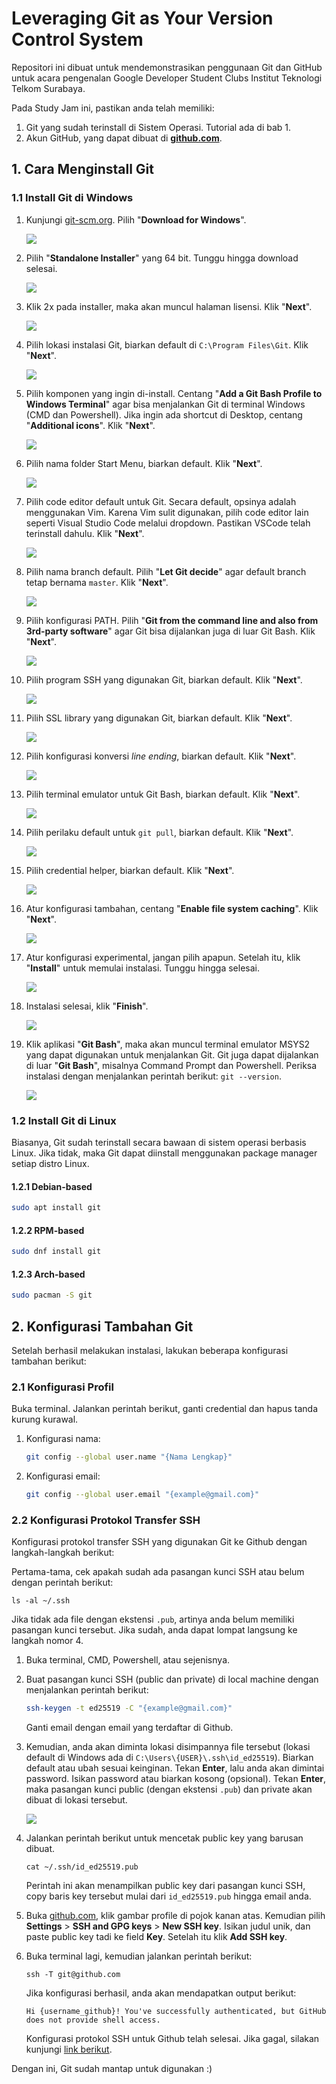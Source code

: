 # Leveraging Git as Your Version Control System

Repositori ini dibuat untuk mendemonstrasikan penggunaan Git dan GitHub untuk acara pengenalan Google Developer Student Clubs Institut Teknologi Telkom Surabaya.

Pada Study Jam ini, pastikan anda telah memiliki:

1. Git yang sudah terinstall di Sistem Operasi. Tutorial ada di bab 1.
2. Akun GitHub, yang dapat dibuat di [**github.com**](https://github.com/).

## 1. Cara Menginstall Git


### 1.1 Install Git di Windows

1. Kunjungi [git-scm.org](https://git-scm.org). Pilih "**Download for Windows**".

    ![](./assets/1.%20Kunjungi%20web%20git-scm.com.png)

2. Pilih "**Standalone Installer**" yang 64 bit. Tunggu hingga download selesai.

    ![](./assets/2.%20Pilih%20standalone%20installer%2064-bit.png)

3. Klik 2x pada installer, maka akan muncul halaman lisensi. Klik "**Next**".

    ![](./assets/3.%20Klik%20installer,%20maka%20akan%20muncul%20halaman%20lisensi.png)

4. Pilih lokasi instalasi Git, biarkan default di `C:\Program Files\Git`. Klik "**Next**".

    ![](./assets/4.%20Pilih%20lokasi%20instalasi%20Git.png)

5. Pilih komponen yang ingin di-install. Centang "**Add a Git Bash Profile to Windows Terminal**" agar bisa menjalankan Git di terminal Windows (CMD dan Powershell). Jika ingin ada shortcut di Desktop, centang "**Additional icons**". Klik "**Next**".

    ![](./assets/5.%20Pilih%20komponen%20yang%20akan%20diinstall.png)

6. Pilih nama folder Start Menu, biarkan default. Klik "**Next**".

    ![](./assets/6.%20Pilih%20nama%20shortcut.png)

7. Pilih code editor default untuk Git. Secara default, opsinya adalah menggunakan Vim. Karena Vim sulit digunakan, pilih code editor lain seperti Visual Studio Code melalui dropdown. Pastikan VSCode telah terinstall dahulu. Klik "**Next**".

    ![](./assets/7.%20Pilih%20default%20code%20editor.png)

8. Pilih nama branch default. Pilih "**Let Git decide**" agar default branch tetap bernama `master`. Klik "**Next**".

    ![](./assets/8.%20Pilih%20nama%20branch%20default.png)

9. Pilih konfigurasi PATH. Pilih "**Git from the command line and also from 3rd-party software**" agar Git bisa dijalankan juga di luar Git Bash. Klik "**Next**".

    ![](./assets/9.%20Pilih%20konfigurasi%20PATH.png)

10. Pilih program SSH yang digunakan Git, biarkan default. Klik "**Next**".

    ![](./assets/10.%20Pilih%20bundled%20SSH.png)

11. Pilih SSL library yang digunakan Git, biarkan default. Klik "**Next**".

    ![](./assets/11.%20Pilih%20OpenSSL%20library.png)

12. Pilih konfigurasi konversi *line ending*, biarkan default. Klik "**Next**".

    ![](./assets/12.%20Pilih%20checkout%20Windows-style.png)

13. Pilih terminal emulator untuk Git Bash, biarkan default. Klik "**Next**".

    ![](./assets/13.%20Pilih%20MinTTY%20sebagai%20terminal%20emulator.png)

14. Pilih perilaku default untuk `git pull`, biarkan default. Klik "**Next**".

    ![](./assets/14.%20Pilih%20default%20behaviour%20untuk%20git%20pull.png)

15. Pilih credential helper, biarkan default. Klik "**Next**".

    ![](./assets/15.%20Pilih%20Git%20Credential%20Manager.png)

16. Atur konfigurasi tambahan, centang "**Enable file system caching**". Klik "**Next**".

    ![](./assets/16.%20Pilih%20enable%20file%20system%20caching.png)

17. Atur konfigurasi experimental, jangan pilih apapun. Setelah itu, klik "**Install**" untuk memulai instalasi. Tunggu hingga selesai.

    ![](./assets/17.%20Jangan%20pilih%20fitur%20experimental.png)

18. Instalasi selesai, klik "**Finish**".

    ![](./assets/18.%20Instalasi%20telah%20selesai.png)

19. Klik aplikasi "**Git Bash**", maka akan muncul terminal emulator MSYS2 yang dapat digunakan untuk menjalankan Git. Git juga dapat dijalankan di luar "**Git Bash**", misalnya Command Prompt dan Powershell. Periksa instalasi dengan menjalankan perintah berikut: `git --version`. 

    ![](./assets/19.%20Git%20bisa%20diakses%20di%20MSYS2%20maupun%20terminal%20bawaan%20Windows.png)

### 1.2 Install Git di Linux

Biasanya, Git sudah terinstall secara bawaan di sistem operasi berbasis Linux. Jika tidak, maka Git dapat diinstall menggunakan package manager setiap distro Linux.

#### 1.2.1 Debian-based

```bash
sudo apt install git
```

#### 1.2.2 RPM-based

```bash
sudo dnf install git
```

#### 1.2.3 Arch-based

```bash
sudo pacman -S git
```

## 2. Konfigurasi Tambahan Git

Setelah berhasil melakukan instalasi, lakukan beberapa konfigurasi tambahan berikut:

### 2.1 Konfigurasi Profil

Buka terminal. Jalankan perintah berikut, ganti credential dan hapus tanda kurung kurawal.

1. Konfigurasi nama:

    ```bash
    git config --global user.name "{Nama Lengkap}"
    ```

2. Konfigurasi email:

    ```bash
    git config --global user.email "{example@gmail.com}"
    ```

### 2.2 Konfigurasi Protokol Transfer SSH

Konfigurasi protokol transfer SSH yang digunakan Git ke Github dengan langkah-langkah berikut:

Pertama-tama, cek apakah sudah ada pasangan kunci SSH atau belum dengan perintah berikut:

```
ls -al ~/.ssh
```

Jika tidak ada file dengan ekstensi `.pub`, artinya anda belum memiliki pasangan kunci tersebut. Jika sudah, anda dapat lompat langsung ke langkah nomor 4.

1. Buka terminal, CMD, Powershell, atau sejenisnya.
2. Buat pasangan kunci SSH (public dan private) di local machine dengan menjalankan perintah berikut:
    ```bash
    ssh-keygen -t ed25519 -C "{example@gmail.com}"
    ```
    Ganti email dengan email yang terdaftar di Github.
3. Kemudian, anda akan diminta lokasi disimpannya file tersebut (lokasi default di Windows ada di `C:\Users\{USER}\.ssh\id_ed25519`). Biarkan default atau ubah sesuai keinginan. Tekan **Enter**, lalu anda akan dimintai password. Isikan password atau biarkan kosong (opsional). Tekan **Enter**, maka pasangan kunci public (dengan ekstensi `.pub`) dan private akan dibuat di lokasi tersebut.

    ![](./assets/generate-ssh-key.png)

4. Jalankan perintah berikut untuk mencetak public key yang barusan dibuat.

    ```
    cat ~/.ssh/id_ed25519.pub
    ```
    Perintah ini akan menampilkan public key dari pasangan kunci SSH, copy baris key tersebut mulai dari `id_ed25519.pub` hingga email anda.

5. Buka [github.com](https://github.com), klik gambar profile di pojok kanan atas. Kemudian pilih **Settings** > **SSH and GPG keys** > **New SSH key**. Isikan judul unik, dan paste public key tadi ke field **Key**. Setelah itu klik **Add SSH key**.

6. Buka terminal lagi, kemudian jalankan perintah berikut:
    ```
    ssh -T git@github.com
    ```
    Jika konfigurasi berhasil, anda akan mendapatkan output berikut:
    ```
    Hi {username_github}! You've successfully authenticated, but GitHub does not provide shell access.
    ```
    Konfigurasi protokol SSH untuk Github telah selesai. Jika gagal, silakan kunjungi [link berikut](https://docs.github.com/en/authentication/troubleshooting-ssh/error-permission-denied-publickey).

Dengan ini, Git sudah mantap untuk digunakan :)
